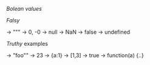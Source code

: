 _Bolean values_

_Falsy_

-> """
-> 0, -0
-> null
-> NaN
-> false
-> undefined

_Truthy_ examples

-> "foo""
-> 23
-> {a:1}
-> [1,3]
-> true
-> function(a) {..}

